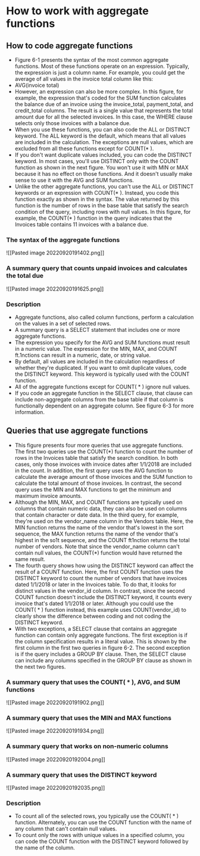 # How to work with aggregate functions
## How to code aggregate functions
- Figure 6-1 presents the syntax of the most common aggregate functions. Most of these functions operate on an expression. Typically, the expression is just a column name. For example, you could get the average of all values in the invoice total column like this: 
- AVG(invoice total) 
- However, an expression can also be more complex. In this figure, for example, the expression that's coded for the SUM function calculates the balance due of an invoice using the invoice_total, payment_total, and credit_total columns. The result is a single value that represents the total amount due for all the selected invoices. In this case, the WHERE clause selects only those invoices with a balance due. 
- When you use these functions, you can also code the ALL or DISTINCT keyword. The ALL keyword is the default, which means that all values are included in the calculation. The exceptions are null values, which are excluded from all these functions except for COUNT(* ). 
- If you don't want duplicate values included, you can code the DISTINCT keyword. In most cases, you'll use DISTINCT only with the COUNT function as shown in the next figure. You won't use it with MIN or MAX because it has no effect on those functions. And it doesn't usually make sense to use it with the AVG and SUM functions. 
- Unlike the other aggregate functions, you can't use the ALL or DISTINCT keywords or an expression with COUNT(* ). Instead, you code this function exactly as shown in the syntax. The value returned by this function is the number of rows in the base table that satisfy the search condition of the query, including rows with null values. In this figure, for example, the COUNT(* ) function in the query indicates that the Invoices table contains 11 invoices with a balance due.

### The syntax of the aggregate functions
![[Pasted image 20220920191402.png]]
### A summary query that counts unpaid invoices and calculates the total due
![[Pasted image 20220920191625.png]]
### Description
- Aggregate functions, also called column functions, perform a calculation on the values in a set of selected rows. 
- A summary query is a SELECT statement that includes one or more aggregate functions. 
- The expression you specify for the AVG and SUM functions must result in a numeric value. The expression for the MIN, MAX, and COUNT ft.1nctions can result in a numeric, date, or string value. 
- By default, all values are included in the calculation regardless of whether they're duplicated. If you want to omit duplicate values, code the DISTINCT keyword. This keyword is typically used with the COUNT function. 
- All of the aggregate functions except for COUNT( * ) ignore null values. 
- If you code an aggregate function in the SELECT clause, that clause can include non-aggregate columns from the base table if that column is functionally dependent on an aggregate column. See figure 6-3 for more information.

## Queries that use aggregate functions
- This figure presents four more queries that use aggregate functions. The first two queries use the COUNT(*) function to count the number of rows in the Invoices table that satisfy the search condition. In both cases, only those invoices with invoice dates after 1/1/2018 are included in the count. In addition, the first query uses the AVG function to calculate the average amount of those invoices and the SUM function to calculate the total amount of those invoices. In contrast, the second query uses the MIN and MAX functions to get the minimum and maximum invoice amounts. 
- Although the MIN, MAX, and COUNT functions are typically used on columns that contain numeric data, they can also be used on columns that contain character or date data. In the third query, for example, they're used on the vendor_name column in the Vendors table. Here, the MIN function returns the name of the vendor that's lowest in the sort sequence, the MAX function returns the name of the vendor that's highest in the so1t sequence, and the COUNT ft1nction returns the total number of vendors. Note that since the vendor_name column can't contain null values, the COUNT(*) function would have returned the same result. 
- The fourth query shows how using the DISTINCT keyword can affect the result of a COUNT function. Here, the first COUNT function uses the DISTINCT keyword to count the number of vendors that have invoices dated 1/1/2018 or later in the Invoices table. To do that, it looks for distinct values in the vendor_id column. In contrast, since the second COUNT function doesn't include the DISTINCT keyword, it counts every invoice that's dated 1/1/2018 or later. Although you could use the COUNT( * ) function instead, this example uses COUNT(vendor_id) to clearly show the difference between coding and not coding the DISTINCT keyword. 
- With two exceptions, a SELECT clause that contains an aggregate function can contain only aggregate functions. The first exception is if the column specification results in a literal value. This is shown by the first column in the first two queries in figure 6-2. The second exception is if the query includes a GROUP BY clause. Then, the SELECT clause can include any columns specified in the GROUP BY clause as shown in the next two figures.
### A summary query that uses the COUNT( * ), AVG, and SUM functions
![[Pasted image 20220920191902.png]]
### A summary query that uses the MIN and MAX functions
![[Pasted image 20220920191934.png]]
### A summary query that works on non-numeric columns
![[Pasted image 20220920192004.png]]
### A summary query that uses the DISTINCT keyword
![[Pasted image 20220920192035.png]]
### Description
- To count all of the selected rows, you typically use the COUNT( * ) function. Alternately, you can use the COUNT function with the name of any column that can't contain null values. 
- To count only the rows with unique values in a specified column, you can code the COUNT function with the DISTINCT keyword followed by the name of the column.